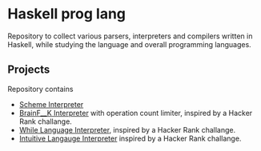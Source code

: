 # Haskell prog lang
Repository to collect various parsers, interpreters and compilers written in Haskell, while studying the language and overall programming languages. 

## Projects  
Repository contains 
- [Scheme Interpreter](scheme-evaluator)
- [BrainF__K Interpreter](brain-fck-interpreter) with operation count limiter, inspired by a Hacker Rank challange. 
- [While Language Interpreter](while-lang-interpreter), inspired by a Hacker Rank challange. 
- [Intuitive Langauge Interpreter](int-lang-interpreter) inspired by a Hacker Rank challange. 
